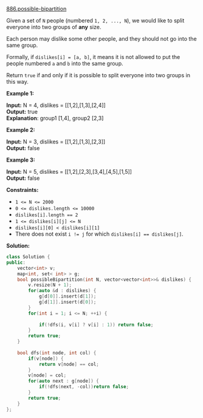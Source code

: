 [886.possible-bipartition](https://leetcode.com/problems/possible-bipartition/)  

Given a set of `N` people (numbered `1, 2, ..., N`), we would like to split everyone into two groups of **any** size.

Each person may dislike some other people, and they should not go into the same group. 

Formally, if `dislikes[i] = [a, b]`, it means it is not allowed to put the people numbered `a` and `b` into the same group.

Return `true` if and only if it is possible to split everyone into two groups in this way.

**Example 1:**

  
**Input:** N = 4, dislikes = \[\[1,2\],\[1,3\],\[2,4\]\]  
**Output:** true  
**Explanation**: group1 \[1,4\], group2 \[2,3\]  

**Example 2:**

  
**Input:** N = 3, dislikes = \[\[1,2\],\[1,3\],\[2,3\]\]  
**Output:** false  

**Example 3:**

  
**Input:** N = 5, dislikes = \[\[1,2\],\[2,3\],\[3,4\],\[4,5\],\[1,5\]\]  
**Output:** false  

**Constraints:**

*   `1 <= N <= 2000`
*   `0 <= dislikes.length <= 10000`
*   `dislikes[i].length == 2`
*   `1 <= dislikes[i][j] <= N`
*   `dislikes[i][0] < dislikes[i][1]`
*   There does not exist `i != j` for which `dislikes[i] == dislikes[j]`.  



**Solution:**  

```cpp
class Solution {
public:
    vector<int> v;
    map<int, set< int> > g;
    bool possibleBipartition(int N, vector<vector<int>>& dislikes) {
        v.resize(N + 1);
        for(auto &d : dislikes) {
            g[d[0]].insert(d[1]);
            g[d[1]].insert(d[0]);
        }
        for(int i = 1; i <= N; ++i) {
            
            if(!dfs(i, v[i] ? v[i] : 1)) return false;
        }
        return true;
    }
    
    bool dfs(int node, int col) {
        if(v[node]) {
            return v[node] == col;
        }
        v[node] = col;
        for(auto next : g[node]) {
            if(!dfs(next, -col))return false;
        }
        return true;
    }
};
```
      